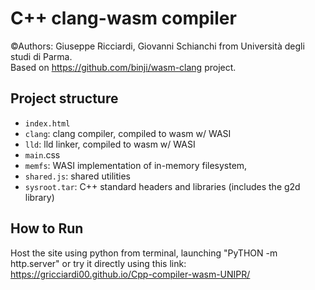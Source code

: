 # C++ clang-wasm compiler
©Authors: Giuseppe Ricciardi, Giovanni Schianchi from Università degli studi di Parma.  <br />
Based on https://github.com/binji/wasm-clang project.
## Project structure
- `index.html`
- `clang`: clang compiler, compiled to wasm w/ WASI
- `lld`: lld linker, compiled to wasm w/ WASI
- `main`.css
- `memfs`: WASI implementation of in-memory filesystem,
- `shared.js`: shared utilities
- `sysroot.tar`: C++ standard headers and libraries (includes the g2d library)
## How to Run
Host the site using python from terminal, launching "PyTHON -m http.server" or try it directly using this link: https://gricciardi00.github.io/Cpp-compiler-wasm-UNIPR/
